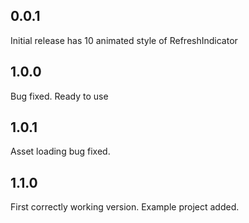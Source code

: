 ## 0.0.1

Initial release has 10 animated style of RefreshIndicator

## 1.0.0

Bug fixed. Ready to use

## 1.0.1

Asset loading bug fixed.

## 1.1.0
First correctly working version. Example project added.
